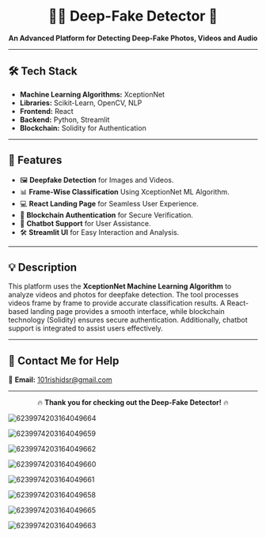 <div align="center">

# 🕵️‍♂️ **Deep-Fake Detector** 🎥

**An Advanced Platform for Detecting Deep-Fake Photos, Videos and Audio**

</div>

---

## 🛠️ **Tech Stack**

- **Machine Learning Algorithms:** XceptionNet  
- **Libraries:** Scikit-Learn, OpenCV, NLP  
- **Frontend:** React  
- **Backend:** Python, Streamlit  
- **Blockchain:** Solidity for Authentication  

---

## 🚀 **Features**

- 🖼️ **Deepfake Detection** for Images and Videos.  
- 📊 **Frame-Wise Classification** Using XceptionNet ML Algorithm.  
- 💻 **React Landing Page** for Seamless User Experience.  
- 🔗 **Blockchain Authentication** for Secure Verification.  
- 💬 **Chatbot Support** for User Assistance.  
- 🛠️ **Streamlit UI** for Easy Interaction and Analysis.  

---

## 💡 **Description**

This platform uses the **XceptionNet Machine Learning Algorithm** to analyze videos and photos for deepfake detection. The tool processes videos frame by frame to provide accurate classification results. A React-based landing page provides a smooth interface, while blockchain technology (Solidity) ensures secure authentication. Additionally, chatbot support is integrated to assist users effectively.

---

## 💬 **Contact Me for Help**

📧 **Email:** [101rishidsr@gmail.com](mailto:101rishidsr@gmail.com)

---

<div align="center">

🔥 **Thank you for checking out the Deep-Fake Detector!** 🔥

</div>





![6239974203164049664](https://github.com/user-attachments/assets/fb172cca-f410-424b-9275-ad52a5a16154)

![6239974203164049659](https://github.com/user-attachments/assets/578f1916-cf85-4ffc-8572-168cc617422a)

![6239974203164049662](https://github.com/user-attachments/assets/9fa9f315-bd87-437e-9541-d16d6ed3bc33)

![6239974203164049660](https://github.com/user-attachments/assets/fc013d98-ad65-439a-a91f-eb7c5a4bc3a8)

![6239974203164049661](https://github.com/user-attachments/assets/150f68d1-08a5-473f-9863-9b52d1132945)

![6239974203164049658](https://github.com/user-attachments/assets/7143e742-e64c-429c-b762-aa18197b505f)

![6239974203164049665](https://github.com/user-attachments/assets/3aafad4c-b6ce-4a53-9815-1b9643533e9c)

![6239974203164049663](https://github.com/user-attachments/assets/b7471aac-c4b5-4c37-b147-a0c495cc3147)









